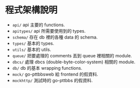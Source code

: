 # 程式架構說明

* `api/` api 主要的 functions.
* `apitypes/` api 所需要使用到的 types.
* `schema/` 存在 db 裡的各種 data 的 schema.
* `types/` 基本的 types.
* `utils/` 基本的 utils.
* `queue/` 把要處理的 comments 丟到 queue 裡相關的 module.
* `dbcs/` 處理 dbcs (double-byte-color-system) 相關的 module.
* `db/` db 的基本 wrapping functions.
* `mock/` go-pttbbsweb 給 frontend 的假資料.
* `mockhttp/` 測試時的 go-pttbbs 的假資料.
